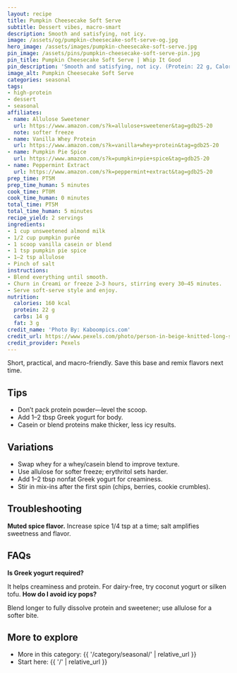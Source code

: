 ```yaml
---
layout: recipe
title: Pumpkin Cheesecake Soft Serve
subtitle: Dessert vibes, macro-smart
description: Smooth and satisfying, not icy.
image: /assets/og/pumpkin-cheesecake-soft-serve-og.jpg
hero_image: /assets/images/pumpkin-cheesecake-soft-serve.jpg
pin_image: /assets/pins/pumpkin-cheesecake-soft-serve-pin.jpg
pin_title: Pumpkin Cheesecake Soft Serve | Whip It Good
pin_description: 'Smooth and satisfying, not icy. (Protein: 22 g, Calories: 160 kcal)'
image_alt: Pumpkin Cheesecake Soft Serve
categories: seasonal
tags:
- high-protein
- dessert
- seasonal
affiliates:
- name: Allulose Sweetener
  url: https://www.amazon.com/s?k=allulose+sweetener&tag=gdb25-20
  note: softer freeze
- name: Vanilla Whey Protein
  url: https://www.amazon.com/s?k=vanilla+whey+protein&tag=gdb25-20
- name: Pumpkin Pie Spice
  url: https://www.amazon.com/s?k=pumpkin+pie+spice&tag=gdb25-20
- name: Peppermint Extract
  url: https://www.amazon.com/s?k=peppermint+extract&tag=gdb25-20
prep_time: PT5M
prep_time_human: 5 minutes
cook_time: PT0M
cook_time_human: 0 minutes
total_time: PT5M
total_time_human: 5 minutes
recipe_yield: 2 servings
ingredients:
- 1 cup unsweetened almond milk
- 1/2 cup pumpkin purée
- 1 scoop vanilla casein or blend
- 1 tsp pumpkin pie spice
- 1–2 tsp allulose
- Pinch of salt
instructions:
- Blend everything until smooth.
- Churn in Creami or freeze 2–3 hours, stirring every 30–45 minutes.
- Serve soft-serve style and enjoy.
nutrition:
  calories: 160 kcal
  protein: 22 g
  carbs: 14 g
  fat: 3 g
credit_name: 'Photo By: Kaboompics.com'
credit_url: https://www.pexels.com/photo/person-in-beige-knitted-long-sleeves-slicing-a-pumpkin-pie-5706384/
credit_provider: Pexels
---
```

Short, practical, and macro-friendly. Save this base and remix flavors next time.

## Tips
- Don’t pack protein powder—level the scoop.
- Add 1–2 tbsp Greek yogurt for body.
- Casein or blend proteins make thicker, less icy results.

## Variations
- Swap whey for a whey/casein blend to improve texture.
- Use allulose for softer freeze; erythritol sets harder.
- Add 1–2 tbsp nonfat Greek yogurt for creaminess.
- Stir in mix-ins after the first spin (chips, berries, cookie crumbles).

## Troubleshooting
**Muted spice flavor.** Increase spice 1/4 tsp at a time; salt amplifies sweetness and flavor.

## FAQs
**Is Greek yogurt required?**

It helps creaminess and protein. For dairy-free, try coconut yogurt or silken tofu.
**How do I avoid icy pops?**

Blend longer to fully dissolve protein and sweetener; use allulose for a softer bite.

## More to explore
- More in this category: {{ '/category/seasonal/' | relative_url }}
- Start here: {{ '/' | relative_url }}
